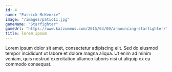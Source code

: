 ```yaml
---
id: 4
name: "Patrick McKenzie"
image: "/images/patio11.jpg"
gameName: "Starfighter"
gameUrl: "https://www.kalzumeus.com/2015/03/09/announcing-starfighter/"
title: lorem ipsum
---
```


Lorem ipsum dolor sit amet, consectetur adipiscing elit. Sed do eiusmod tempor incididunt ut labore et dolore magna aliqua. Ut enim ad minim veniam, quis nostrud exercitation ullamco laboris nisi ut aliquip ex ea commodo consequat.